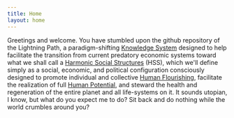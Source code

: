 ```yaml
---
title: Home
layout: home
---
```


Greetings and welcome. You have stumbled upon the github repository of the Lightning Path, a paradigm-shifting [Knowledge System](https://spiritwiki.lightningpath.org/index.php/Knowledge_System) designed to help facilitate the transition from current predatory economic systems toward what we shall call a [Harmonic Social Structures](https://spiritwiki.lightningpath.org/index.php/Harmonic_Social_Structure) (HSS), which we'll define simply as a social, economic, and political configuration consciously designed to promote individual and collective [Human Flourishing](https://spiritwiki.lightningpath.org/index.php/Human_Flourishing), facilitate the realization of full [Human Potential](https://spiritwiki.lightningpath.org/index.php/Human_Potential), and steward the health and regeneration of the entire planet and all life-systems on it. It sounds utopian, I know, but what do you expect me to do? Sit back and do nothing while the world crumbles around you?   
